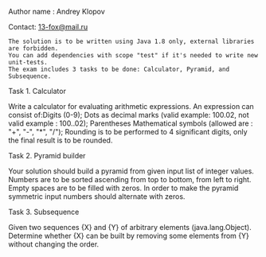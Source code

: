 Author name : Andrey Klopov

Contact: 13-fox@mail.ru

    The solution is to be written using Java 1.8 only, external libraries are forbidden. 
    You can add dependencies with scope "test" if it's needed to write new unit-tests.
    The exam includes 3 tasks to be done: Calculator, Pyramid, and Subsequence.

Task 1. Calculator

Write a calculator for evaluating arithmetic expressions.
An expression can consist of:Digits (0-9); Dots as decimal marks (valid example: 100.02, not valid example : 100..02); Parentheses
Mathematical symbols (allowed are : "+", "-", "*", "/"); Rounding is to be performed to 4 significant digits, only the final result is to be rounded.

Task 2. Pyramid builder

Your solution should build a pyramid from given input list of integer values. Numbers are to be sorted ascending from top to bottom, from left to right.
Empty spaces are to be filled with zeros. In order to make the pyramid symmetric input numbers should alternate with zeros.

Task 3. Subsequence

Given two sequences {X} and {Y} of arbitrary elements (java.lang.Object).
Determine whether {X} can be built by removing some elements from {Y} without changing the order.
